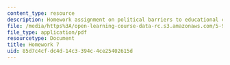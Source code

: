 ```yaml
---
content_type: resource
description: Homework assignment on political barriers to educational change.
file: /media/https%3A/open-learning-course-data-rc.s3.amazonaws.com/5-95j-teaching-college-level-science-and-engineering-spring-2009/85d7c4cfdc4d14c3394c4ce25402615d_MIT5_95js09_hw07.pdf
file_type: application/pdf
resourcetype: Document
title: Homework 7
uid: 85d7c4cf-dc4d-14c3-394c-4ce25402615d
---
```

